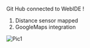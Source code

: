 Git Hub connected to WebIDE !
1. Distance sensor mapped  
2. GoogleMaps integration

![Pic1](https://github.com/davidvela/testWEBIDE_github/blob/master/img/img1.jpg)